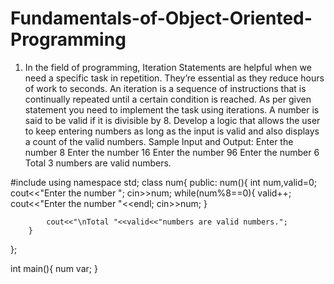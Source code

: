 # Fundamentals-of-Object-Oriented-Programming
1.	In the field of programming, Iteration Statements are helpful when we need a specific task in repetition. They’re essential as they reduce hours of work to seconds. An iteration is a sequence of instructions that is continually repeated until a certain condition is reached. As per given statement you need to implement the task using iterations. 
A number is said to be valid if it is divisible by 8. Develop a logic that allows the user to keep entering numbers as long as the input is valid and also displays a count of the valid numbers. 
Sample Input and Output:
Enter the number
8
Enter the number
16
Enter the number
96
Enter the number
6
Total 3 numbers are valid numbers. 

#include<iostream>
using namespace std;
class num{
	public:
		num(){
			int num,valid=0;
			cout<<"Enter the number ";
			cin>>num;
			while(num%8==0){
				valid++;
				cout<<"Enter the number "<<endl;
				cin>>num;
			}
			
			cout<<"\nTotal "<<valid<<"numbers are valid numbers.";
		}
};

int main(){
	num var;
}
